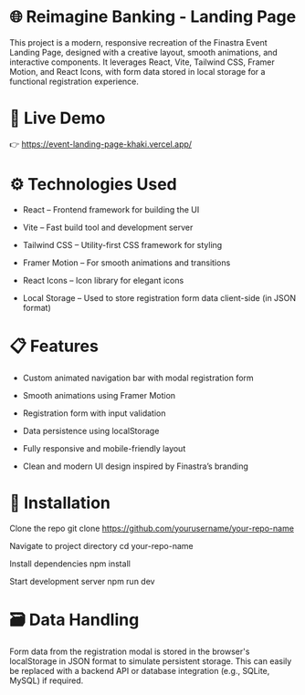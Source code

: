 # 🌐 Reimagine Banking - Landing Page

This project is a modern, responsive recreation of the Finastra Event Landing Page, designed with a creative layout, smooth animations, and interactive components. It leverages React, Vite, Tailwind CSS, Framer Motion, and React Icons, with form data stored in local storage for a functional registration experience.

# 🚀 Live Demo

👉 https://event-landing-page-khaki.vercel.app/

# ⚙️ Technologies Used

* React – Frontend framework for building the UI

* Vite – Fast build tool and development server

* Tailwind CSS – Utility-first CSS framework for styling

* Framer Motion – For smooth animations and transitions

* React Icons – Icon library for elegant icons

* Local Storage – Used to store registration form data client-side (in JSON format)

# 📋 Features

* Custom animated navigation bar with modal registration form

* Smooth animations using Framer Motion

* Registration form with input validation

* Data persistence using localStorage

* Fully responsive and mobile-friendly layout

* Clean and modern UI design inspired by Finastra’s branding

# 📝 Installation

Clone the repo
git clone https://github.com/yourusername/your-repo-name

Navigate to project directory
cd your-repo-name

Install dependencies
npm install

Start development server
npm run dev

# 🗃️ Data Handling

Form data from the registration modal is stored in the browser's localStorage in JSON format to simulate persistent storage. This can easily be replaced with a backend API or database integration (e.g., SQLite, MySQL) if required.




